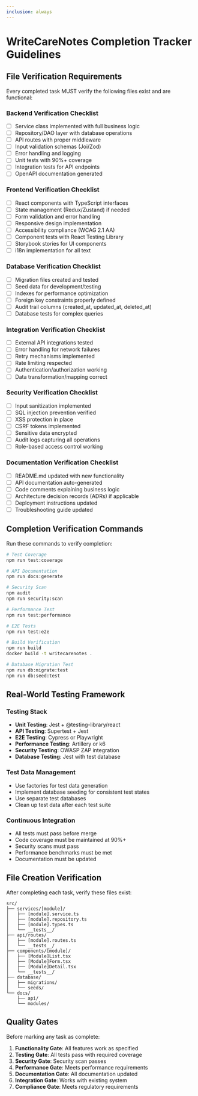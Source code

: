 ```yaml
---
inclusion: always
---
```


# WriteCareNotes Completion Tracker Guidelines

## File Verification Requirements

Every completed task MUST verify the following files exist and are functional:

### Backend Verification Checklist
- [ ] Service class implemented with full business logic
- [ ] Repository/DAO layer with database operations
- [ ] API routes with proper middleware
- [ ] Input validation schemas (Joi/Zod)
- [ ] Error handling and logging
- [ ] Unit tests with 90%+ coverage
- [ ] Integration tests for API endpoints
- [ ] OpenAPI documentation generated

### Frontend Verification Checklist  
- [ ] React components with TypeScript interfaces
- [ ] State management (Redux/Zustand) if needed
- [ ] Form validation and error handling
- [ ] Responsive design implementation
- [ ] Accessibility compliance (WCAG 2.1 AA)
- [ ] Component tests with React Testing Library
- [ ] Storybook stories for UI components
- [ ] i18n implementation for all text

### Database Verification Checklist
- [ ] Migration files created and tested
- [ ] Seed data for development/testing
- [ ] Indexes for performance optimization
- [ ] Foreign key constraints properly defined
- [ ] Audit trail columns (created_at, updated_at, deleted_at)
- [ ] Database tests for complex queries

### Integration Verification Checklist
- [ ] External API integrations tested
- [ ] Error handling for network failures
- [ ] Retry mechanisms implemented
- [ ] Rate limiting respected
- [ ] Authentication/authorization working
- [ ] Data transformation/mapping correct

### Security Verification Checklist
- [ ] Input sanitization implemented
- [ ] SQL injection prevention verified
- [ ] XSS protection in place
- [ ] CSRF tokens implemented
- [ ] Sensitive data encrypted
- [ ] Audit logs capturing all operations
- [ ] Role-based access control working

### Documentation Verification Checklist
- [ ] README.md updated with new functionality
- [ ] API documentation auto-generated
- [ ] Code comments explaining business logic
- [ ] Architecture decision records (ADRs) if applicable
- [ ] Deployment instructions updated
- [ ] Troubleshooting guide updated

## Completion Verification Commands

Run these commands to verify completion:

```bash
# Test Coverage
npm run test:coverage

# API Documentation
npm run docs:generate

# Security Scan
npm audit
npm run security:scan

# Performance Test
npm run test:performance

# E2E Tests
npm run test:e2e

# Build Verification
npm run build
docker build -t writecarenotes .

# Database Migration Test
npm run db:migrate:test
npm run db:seed:test
```

## Real-World Testing Framework

### Testing Stack
- **Unit Testing**: Jest + @testing-library/react
- **API Testing**: Supertest + Jest
- **E2E Testing**: Cypress or Playwright
- **Performance Testing**: Artillery or k6
- **Security Testing**: OWASP ZAP integration
- **Database Testing**: Jest with test database

### Test Data Management
- Use factories for test data generation
- Implement database seeding for consistent test states
- Use separate test databases
- Clean up test data after each test suite

### Continuous Integration
- All tests must pass before merge
- Code coverage must be maintained at 90%+
- Security scans must pass
- Performance benchmarks must be met
- Documentation must be updated

## File Creation Verification

After completing each task, verify these files exist:

```
src/
├── services/[module]/
│   ├── [module].service.ts
│   ├── [module].repository.ts
│   ├── [module].types.ts
│   └── __tests__/
├── api/routes/
│   ├── [module].routes.ts
│   └── __tests__/
├── components/[module]/
│   ├── [Module]List.tsx
│   ├── [Module]Form.tsx
│   ├── [Module]Detail.tsx
│   └── __tests__/
├── database/
│   ├── migrations/
│   └── seeds/
└── docs/
    ├── api/
    └── modules/
```

## Quality Gates

Before marking any task as complete:

1. **Functionality Gate**: All features work as specified
2. **Testing Gate**: All tests pass with required coverage
3. **Security Gate**: Security scan passes
4. **Performance Gate**: Meets performance requirements
5. **Documentation Gate**: All documentation updated
6. **Integration Gate**: Works with existing system
7. **Compliance Gate**: Meets regulatory requirements
